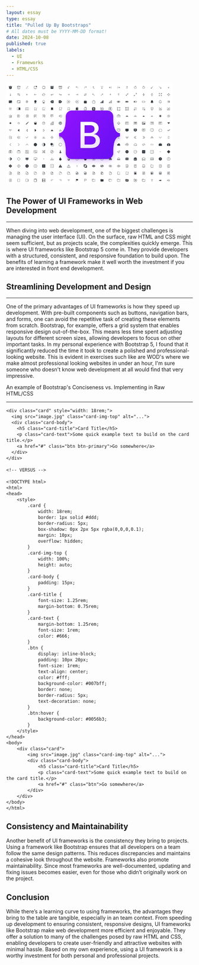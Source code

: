 ```yaml
---
layout: essay
type: essay
title: "Pulled Up By Bootstraps"
# All dates must be YYYY-MM-DD format!
date: 2024-10-08
published: true
labels:
  - UI
  - Frameworks
  - HTML/CSS
---
```


<img width="450px" class="rounded float-start pe-4" src="../img/bootstrap-icons.png">

## The Power of UI Frameworks in Web Development

<hr>

When diving into web development, one of the biggest challenges is managing the user interface (UI). On the surface, raw HTML and CSS might seem sufficient, but as projects scale, the complexities quickly emerge. This is where UI frameworks like Bootstrap 5 come in. They provide developers with a structured, consistent, and responsive foundation to build upon. The benefits of learning a framework make it well worth the investment if you are interested in front end development.

## Streamlining Development and Design

<hr>

One of the primary advantages of UI frameworks is how they speed up development. With pre-built components such as buttons, navigation bars, and forms, one can avoid the repetitive task of creating these elements from scratch. Bootstrap, for example, offers a grid system that enables responsive design out-of-the-box. This means less time spent adjusting layouts for different screen sizes, allowing developers to focus on other important tasks. In my personal experience with Bootstrap 5, I found that it significantly reduced the time it took to create a polished and professional-looking website. This is evident in exercises such like are WOD's where we make almost professional looking websites in under an hour, I'm sure someone who doesn't know web development at all would find that very impressive.

An example of Bootstrap's Conciseness vs. Implementing in Raw HTML/CSS

<hr>

```
<div class="card" style="width: 18rem;">
  <img src="image.jpg" class="card-img-top" alt="...">
  <div class="card-body">
    <h5 class="card-title">Card Title</h5>
    <p class="card-text">Some quick example text to build on the card title.</p>
    <a href="#" class="btn btn-primary">Go somewhere</a>
  </div>
</div>

<!-- VERSUS -->

<!DOCTYPE html>
<html>
<head>
    <style>
        .card {
            width: 18rem;
            border: 1px solid #ddd;
            border-radius: 5px;
            box-shadow: 0px 2px 5px rgba(0,0,0,0.1);
            margin: 10px;
            overflow: hidden;
        }
        .card-img-top {
            width: 100%;
            height: auto;
        }
        .card-body {
            padding: 15px;
        }
        .card-title {
            font-size: 1.25rem;
            margin-bottom: 0.75rem;
        }
        .card-text {
            margin-bottom: 1.25rem;
            font-size: 1rem;
            color: #666;
        }
        .btn {
            display: inline-block;
            padding: 10px 20px;
            font-size: 1rem;
            text-align: center;
            color: #fff;
            background-color: #007bff;
            border: none;
            border-radius: 5px;
            text-decoration: none;
        }
        .btn:hover {
            background-color: #0056b3;
        }
    </style>
</head>
<body>
    <div class="card">
        <img src="image.jpg" class="card-img-top" alt="...">
        <div class="card-body">
            <h5 class="card-title">Card Title</h5>
            <p class="card-text">Some quick example text to build on the card title.</p>
            <a href="#" class="btn">Go somewhere</a>
        </div>
    </div>
</body>
</html>

```

## Consistency and Maintainability

Another benefit of UI frameworks is the consistency they bring to projects. Using a framework like Bootstrap ensures that all developers on a team follow the same design patterns. This reduces discrepancies and maintains a cohesive look throughout the website. Frameworks also promote maintainability. Since most frameworks are well-documented, updating and fixing issues becomes easier, even for those who didn’t originally work on the project.

## Conclusion

While there’s a learning curve to using frameworks, the advantages they bring to the table are tangible, especially in an team context. From speeding up development to ensuring consistent, responsive designs, UI frameworks like Bootstrap make web development more efficient and enjoyable. They offer a solution to many of the challenges posed by raw HTML and CSS, enabling developers to create user-friendly and attractive websites with minimal hassle. Based on my own experience, using a UI framework is a worthy investment for both personal and professional projects.
